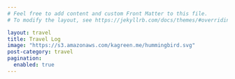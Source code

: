 ```yaml
---
# Feel free to add content and custom Front Matter to this file.
# To modify the layout, see https://jekyllrb.com/docs/themes/#overriding-theme-defaults

layout: travel
title: Travel Log
image: "https://s3.amazonaws.com/kagreen.me/hummingbird.svg"
post-category: travel
pagination:
  enabled: true
---
```

